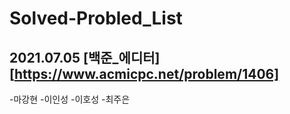 # Solved-Probled_List

## 2021.07.05 [백준_에디터][https://www.acmicpc.net/problem/1406]
  -마강현
  -이인성
  -이호성
  -최주은
